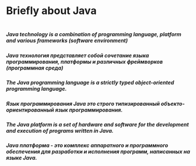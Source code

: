 <h1/>Briefly about Java<h1>

##### Java technology is a combination of programming language, platform and various frameworks (software environment)
##### Java технология представляет собой сочетание языка программирования, платформы и различных фреймворков (программная среда)

##### The Java programming language is a strictly typed object-oriented programming language.
##### Язык программирования Java это строго типизированный объекто-ориентированный язык программирования.

##### The Java platform is a set of hardware and software for the development and execution of programs written in Java.
##### Java платформа - это комплекс аппаратного и программного обеспечения для разработки и исполнения программ, написанных на языке Java.

